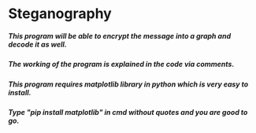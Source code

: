 # Steganography
##### This program will be able to encrypt the message into a graph and decode it as well.
##### The working of the program is explained in the code via comments.
##### This program requires matplotlib library in python which is very easy to install.
##### Type "pip install matplotlib" in cmd without quotes and you are good to go.

